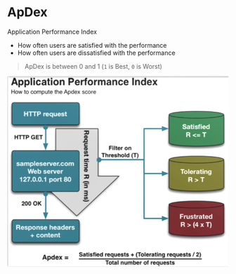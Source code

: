 # ApDex

Application Performance Index

- How often users are satisfied with the performance
- How often users are dissatisfied with the performance

> ApDex is between 0 and 1 (`1` is Best, `0` is Worst)

![image](images/apdex-calculate.png)

